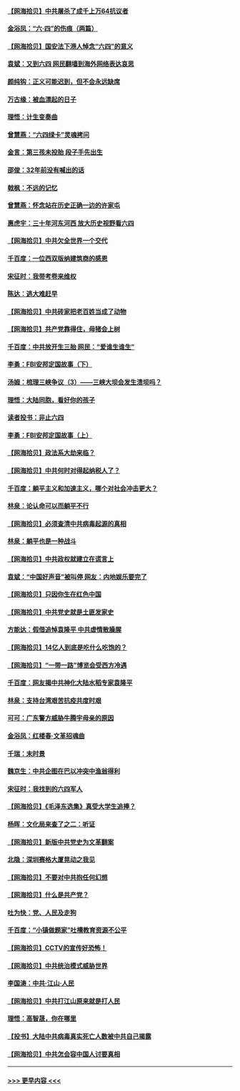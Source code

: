 #### [【网海拾贝】中共屠杀了成千上万64抗议者](../pages/nsc993/n13002713.md?t=06061952) 
#### [金浴凤：“六·四”的伤痕（两篇）](../pages/nsc993/n13001719.md?t=06061952) 
#### [【网海拾贝】国安法下港人悼念“六四”的意义](../pages/nsc993/n13001039.md?t=06061952) 
#### [袁斌：又到六四 网民翻墙到海外网络表达哀思](../pages/nsc993/n13000995.md?t=06061952) 
#### [颜纯钩：正义可能迟到，但不会永远缺席](../pages/nsc993/n13000920.md?t=06061952) 
#### [万古缘：被血漂起的日子](../pages/nsc993/n13000914.md?t=06061952) 
#### [理悟：计生变奏曲](../pages/nsc993/n13000414.md?t=06061952) 
#### [曾慧燕：“六四绿卡”灵魂拷问](../pages/nsc993/n13000277.md?t=06061952) 
#### [金言：第三孩未投胎 段子手先出生](../pages/nsc993/n13000215.md?t=06061952) 
#### [邵俊：32年前没有喊出的话](../pages/nsc993/n13000181.md?t=06061952) 
#### [戟枫：不远的记忆](../pages/nsc993/n13000121.md?t=06061952) 
#### [曾慧燕：怀念站在历史正确一边的许家屯](../pages/nsc993/n13000073.md?t=06061952) 
#### [惠虎宇：三十年河东河西 放大历史视野看六四](../pages/nsc993/n13000018.md?t=06061952) 
#### [【网海拾贝】中共欠全世界一个交代](../pages/nsc993/n12998706.md?t=06061952) 
#### [千百度：一位西双版纳建筑商的感恩](../pages/nsc993/n12998487.md?t=06061952) 
#### [宋征时：我带考卷来维权](../pages/nsc993/n12994088.md?t=06061952) 
#### [陈达：逃大难赶早](../pages/nsc993/n12993569.md?t=06061952) 
#### [【网海拾贝】中共砖家把老百姓当成了动物](../pages/nsc993/n12993483.md?t=06061952) 
#### [【网海拾贝】共产党靠得住，母猪会上树](../pages/nsc993/n12990730.md?t=06061952) 
#### [千百度：中共放开生三胎 网民：“爱谁生谁生”](../pages/nsc993/n12990644.md?t=06061952) 
#### [李勇：FBI安邦定国故事（下）](../pages/nsc993/n12987854.md?t=06061952) 
#### [汤姆：梳理三峡争议（3）——三峡大坝会发生溃坝吗？](../pages/nsc993/n12989806.md?t=06061952) 
#### [理悟：大陆同胞，看好你的孩子](../pages/nsc993/n12989778.md?t=06061952) 
#### [读者投书：非止六四](../pages/nsc993/n12989673.md?t=06061952) 
#### [李勇：FBI安邦定国故事（上）](../pages/nsc993/n12987749.md?t=06061952) 
#### [【网海拾贝】政法系大劫来临？](../pages/nsc993/n12987596.md?t=06061952) 
#### [【网海拾贝】中共何时对得起纳税人了？](../pages/nsc993/n12985578.md?t=06061952) 
#### [千百度：躺平主义和加速主义，哪个对社会冲击更大？](../pages/nsc993/n12985512.md?t=06061952) 
#### [林泉：论认命可以而躺平不行](../pages/nsc993/n12985505.md?t=06061952) 
#### [【网海拾贝】必须查清中共病毒起源的真相](../pages/nsc993/n12984276.md?t=06061952) 
#### [林泉：躺平也是一种战斗](../pages/nsc993/n12984194.md?t=06061952) 
#### [【网海拾贝】中共政权就建立在谎言上](../pages/nsc993/n12981880.md?t=06061952) 
#### [袁斌：“中国好声音”被叫停 网友：内地娱乐要完了](../pages/nsc993/n12981826.md?t=06061952) 
#### [【网海拾贝】只因你生在红色中国](../pages/nsc993/n12979096.md?t=06061952) 
#### [【网海拾贝】中共党史就是土匪发家史](../pages/nsc993/n12976478.md?t=06061952) 
#### [方能达：假借追悼袁隆平 中共虚情散臊腥](../pages/nsc993/n12976396.md?t=06061952) 
#### [【网海拾贝】14亿人到底是吃什么吃饱的？](../pages/nsc993/n12974125.md?t=06061952) 
#### [【网海拾贝】“一带一路”博览会受西方冷遇](../pages/nsc993/n12971787.md?t=06061952) 
#### [千百度：网友揭中共神化大陆水稻专家袁隆平](../pages/nsc993/n12971733.md?t=06061952) 
#### [林泉：支持台湾艰苦抗疫共度时艰](../pages/nsc993/n12971350.md?t=06061952) 
#### [可可：广东警方威胁牛腾宇母亲的原因](../pages/nsc993/n12971100.md?t=06061952) 
#### [金浴凤：红楼春·文革招魂曲](../pages/nsc993/n12970354.md?t=06061952) 
#### [千瑞：末时景](../pages/nsc993/n12970337.md?t=06061952) 
#### [魏京生：中共企图在巴以冲突中渔翁得利](../pages/nsc993/n12970286.md?t=06061952) 
#### [宋征时：我找到的六四军人](../pages/nsc993/n12970213.md?t=06061952) 
#### [【网海拾贝】《毛泽东选集》真受大学生追捧？](../pages/nsc993/n12968779.md?t=06061952) 
#### [杨晖：文化局来查了之二：听证](../pages/nsc993/n12966528.md?t=06061952) 
#### [【网海拾贝】新版中共党史为文革翻案](../pages/nsc993/n12967526.md?t=06061952) 
#### [北隐：深圳赛格大厦晃动之我见](../pages/nsc993/n12967393.md?t=06061952) 
#### [【网海拾贝】不要对中共抱任何幻想](../pages/nsc993/n12965222.md?t=06061952) 
#### [【网海拾贝】什么是共产党？](../pages/nsc993/n12962781.md?t=06061952) 
#### [吐为快：党、人民及走狗](../pages/nsc993/n12962747.md?t=06061952) 
#### [千百度：“小镇做题家”吐槽教育资源不公平](../pages/nsc993/n12962705.md?t=06061952) 
#### [【网海拾贝】CCTV的宣传好恐怖！](../pages/nsc993/n12959984.md?t=06061952) 
#### [【网海拾贝】中共统治模式威胁世界](../pages/nsc993/n12957622.md?t=06061952) 
#### [李国涛：中共‧江山‧人民](../pages/nsc993/n12957502.md?t=06061952) 
#### [【网海拾贝】中共打江山原来就是打人民](../pages/nsc993/n12954345.md?t=06061952) 
#### [理悟：高智晟，你在哪里](../pages/nsc993/n12953115.md?t=06061952) 
#### [【投书】大陆中共病毒真实死亡人数被中共自己揭露](../pages/nsc993/n12953050.md?t=06061952) 
#### [【网海拾贝】中共怎会容中国人讨要真相](../pages/nsc993/n12952161.md?t=06061952) 

----
#### [ >>> 更早内容 <<< ](../indexes/nsc993-earlier.md)
